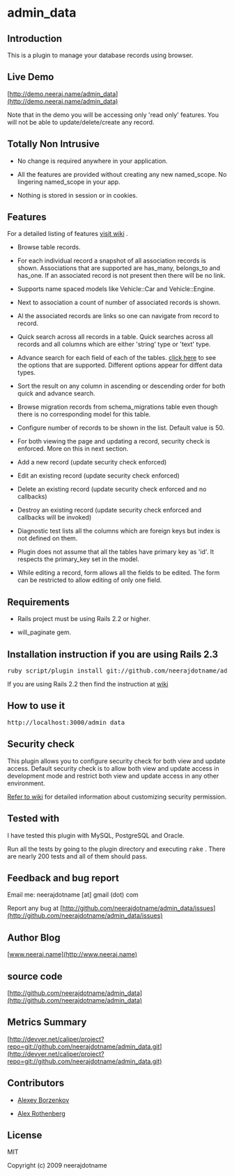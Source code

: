 # admin_data
## Introduction

This is a plugin to manage your database records using browser. 

## Live Demo

[http://demo.neeraj.name/admin_data](http://demo.neeraj.name/admin_data)

Note that in the demo you will be accessing only 'read only' features. You will
not be able to update/delete/create any record. 

## Totally Non Intrusive

* No change is required anywhere in your application.

* All the features are provided without creating any new named_scope. No 
lingering named_scope in your app.  

* Nothing is stored in session or in cookies.

## Features

For a detailed listing of features [visit wiki](http://wiki.github.com/neerajdotname/admin_data) .

* Browse table records.

* For each individual record a snapshot of all association records is shown. 
Associations that are supported are has_many, belongs_to and has_one. If an 
associated record is not present then there will be no link.

* Supports name spaced models like Vehicle::Car and Vehicle::Engine.

* Next to association a count of number of associated records is shown. 

* Al the associated records are links so one can navigate from record to record.

* Quick search across all records in a table. Quick searches across all records 
and all columns which are either 'string' type or 'text' type.

* Advance search for each field of each of the tables. [click here](http://demo.neeraj.name/admin_data/user/advance_search) 
to see the options that are supported. Different options appear for diffent 
data types. 

* Sort the result on any column in ascending or descending order for both quick 
and advance search.

* Browse migration records from schema_migrations table even though there is no 
corresponding model for this table.

* Configure number of records to be shown in the list. Default value is 50.

* For both viewing the page and updating a record, security check is enforced. 
More on this in next section.

* Add a new record (update security check enforced)

* Edit an existing record (update security check enforced)

* Delete an existing record (update security check enforced and no callbacks)

* Destroy an existing record (update security check enforced and callbacks will 
be invoked)

* Diagnostic test lists all the columns which are foreign keys but index is not 
defined on them.

* Plugin does not assume that all the tables have primary key as 'id'. It 
respects the primary_key set in the model.

* While editing a record, form allows all the fields to be edited. The form can
be restricted to allow editing of only one field. 

## Requirements

* Rails project must be using Rails 2.2 or higher.

* will_paginate gem.

## Installation instruction if you are using Rails 2.3

<pre>
ruby script/plugin install git://github.com/neerajdotname/admin_data.git
</pre>  
	
If you are using Rails 2.2 then find the instruction at [wiki](http://wiki.github.com/neerajdotname/admin_data)

## How to use it

<pre>
http://localhost:3000/admin_data
</pre>

## Security check

This plugin allows you to configure security check for both view and update 
access. Default security check is to allow both view and update access in 
development mode and restrict both view and update access in any other 
environment. 

[Refer to wiki](http://wiki.github.com/neerajdotname/admin_data/security-check-configuration) 
for detailed information about customizing security permission.

## Tested with

I have tested this plugin with MySQL, PostgreSQL and Oracle. 

Run all the tests by going to the plugin directory and executing <tt>rake</tt> . 
There are nearly 200 tests and all of them should pass.

## Feedback and bug report

Email me: neerajdotname [at] gmail (dot) com

Report any bug at [http://github.com/neerajdotname/admin_data/issues](http://github.com/neerajdotname/admin_data/issues)

## Author Blog

[www.neeraj.name](http://www.neeraj.name)

## source code

[http://github.com/neerajdotname/admin_data](http://github.com/neerajdotname/admin_data)

## Metrics Summary

[http://devver.net/caliper/project?repo=git://github.com/neerajdotname/admin_data.git](http://devver.net/caliper/project?repo=git://github.com/neerajdotname/admin_data.git)

## Contributors

* [Alexey Borzenkov](http://github.com/snaury)

* [Alex Rothenberg](http://github.com/alexrothenberg)

## License

MIT

Copyright (c) 2009 neerajdotname
